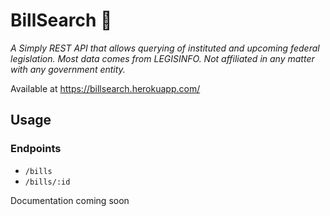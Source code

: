 # BillSearch 🍁
_A Simply REST API that allows querying of instituted and upcoming federal legislation. Most data comes from LEGISINFO. Not affiliated in any matter with any government entity._

Available at https://billsearch.herokuapp.com/

## Usage

### Endpoints
* ``/bills``
* `/bills/:id`

Documentation coming soon
